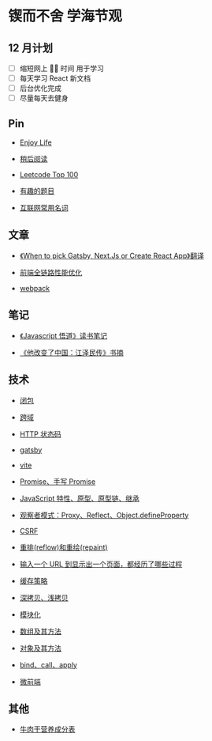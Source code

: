 # 锲而不舍 学海节观

## 12 月计划

- [ ] 缩短网上 🏄‍♀️ 时间 用于学习
- [ ] 每天学习 React 新文档
- [ ] 后台优化完成
- [ ] 尽量每天去健身

## Pin

- [Enjoy Life](https://github.com/exposir/personal-blog/blob/master/Pin/Enjoy%20Life.md)

- [稍后阅读](https://github.com/exposir/personal-blog/blob/master/Pin/%E7%A8%8D%E5%90%8E%E9%98%85%E8%AF%BB.md)

- [Leetcode Top 100](https://github.com/exposir/personal-blog/blob/master/Pin/Leetcode%20Top%20100.md)

- [有趣的题目](https://github.com/exposir/personal-blog/blob/master/Pin/%E6%9C%89%E8%B6%A3%E7%9A%84%E9%A2%98%E7%9B%AE.md)

- [互联网常用名词](https://github.com/exposir/personal-blog/blob/master/Pin/%E4%BA%92%E8%81%94%E7%BD%91%E5%B8%B8%E7%94%A8%E5%90%8D%E8%AF%8D.md)

## 文章

- [《When to pick Gatsby, Next.Js or Create React App》翻译 ](https://github.com/exposir/personal-blog/blob/master/%E6%96%87%E7%AB%A0/%E3%80%8AWhen%20to%20pick%20Gatsby%2C%20Next.Js%20or%20Create%20React%20App%E3%80%8B%E7%BF%BB%E8%AF%91.md)

- [前端全链路性能优化](https://github.com/exposir/Personal-Blog/issues/16)

- [webpack](https://github.com/exposir/Personal-Blog/issues/16)

## 笔记

- [《Javascript 悟道》读书笔记 ](https://github.com/exposir/personal-blog/blob/master/%E7%AC%94%E8%AE%B0/%E3%80%8AJavascript%20%E6%82%9F%E9%81%93%E3%80%8B%E8%AF%BB%E4%B9%A6%E7%AC%94%E8%AE%B0.md)

- [《他改变了中国：江泽民传》书摘 ](https://github.com/exposir/personal-blog/blob/master/%E7%AC%94%E8%AE%B0/%E3%80%8A%E4%BB%96%E6%94%B9%E5%8F%98%E4%BA%86%E4%B8%AD%E5%9B%BD%EF%BC%9A%E6%B1%9F%E6%B3%BD%E6%B0%91%E4%BC%A0%E3%80%8B%E4%B9%A6%E6%91%98.md)

## 技术

- [闭包](https://github.com/exposir/personal-blog/blob/master/%E6%8A%80%E6%9C%AF/%E9%97%AD%E5%8C%85.md)

- [跨域](https://github.com/exposir/personal-blog/blob/master/%E6%8A%80%E6%9C%AF/%E8%B7%A8%E5%9F%9F.md)

- [HTTP 状态码](https://github.com/exposir/personal-blog/blob/master/%E6%8A%80%E6%9C%AF/HTTP%E7%8A%B6%E6%80%81%E7%A0%81.md)

- [gatsby](https://github.com/exposir/personal-blog/blob/master/%E6%8A%80%E6%9C%AF/gatsby.md)

- [vite](https://github.com/exposir/personal-blog/blob/master/%E6%8A%80%E6%9C%AF/Vite.md)

- [Promise、手写 Promise](https://github.com/exposir/personal-blog/blob/master/%E6%8A%80%E6%9C%AF/Promise%E3%80%81%E6%89%8B%E5%86%99Promise.md)

- [JavaScript 特性、原型、原型链、继承](https://github.com/exposir/personal-blog/blob/master/%E6%8A%80%E6%9C%AF/JavaScript%E7%89%B9%E6%80%A7%E3%80%81%E5%8E%9F%E5%9E%8B%E3%80%81%E5%8E%9F%E5%9E%8B%E9%93%BE%E3%80%81%E7%BB%A7%E6%89%BF.md)

- [观察者模式：Proxy、Reflect、Object.defineProperty](https://github.com/exposir/personal-blog/blob/master/%E6%8A%80%E6%9C%AF/%E8%A7%82%E5%AF%9F%E8%80%85%E6%A8%A1%E5%BC%8F%EF%BC%9AProxy%E3%80%81Reflect%E3%80%81Object.defineProperty.md)

- [CSRF](https://github.com/exposir/personal-blog/blob/master/%E6%8A%80%E6%9C%AF/CSRF.md)

- [重排(reflow)和重绘(repaint)](<https://github.com/exposir/personal-blog/blob/master/%E6%8A%80%E6%9C%AF/%E9%87%8D%E6%8E%92(reflow)%E5%92%8C%E9%87%8D%E7%BB%98(repaint)%20.md>)

- [输入一个 URL 到显示出一个页面，都经历了哪些过程](https://github.com/exposir/personal-blog/blob/master/%E6%8A%80%E6%9C%AF/%E8%BE%93%E5%85%A5%E4%B8%80%E4%B8%AA%20URL%20%E5%88%B0%E6%98%BE%E7%A4%BA%E5%87%BA%E4%B8%80%E4%B8%AA%E9%A1%B5%E9%9D%A2%EF%BC%8C%E9%83%BD%E7%BB%8F%E5%8E%86%E4%BA%86%E5%93%AA%E4%BA%9B%E8%BF%87%E7%A8%8B.md)

- [缓存策略](https://github.com/exposir/Personal-Blog/issues/70)

- [深拷贝、浅拷贝](https://github.com/exposir/Personal-Blog/issues/69)

- [模块化](https://github.com/exposir/Personal-Blog/issues/68)

- [数组及其方法](https://github.com/exposir/Personal-Blog/issues/67)

- [对象及其方法](https://github.com/exposir/Personal-Blog/issues/65)

- [bind、call、apply](https://github.com/exposir/personal-blog/blob/master/%E6%8A%80%E6%9C%AF/bind%E3%80%81call%E3%80%81apply.md)

- [微前端](https://github.com/exposir/Personal-Blog/issues/66)

## 其他

- [牛肉干营养成分表](https://github.com/exposir/Personal-Blog/issues/74)
